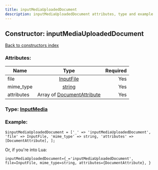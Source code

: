 ```yaml
---
title: inputMediaUploadedDocument
description: inputMediaUploadedDocument attributes, type and example
---
```

## Constructor: inputMediaUploadedDocument  
[Back to constructors index](index.md)



### Attributes:

| Name     |    Type       | Required |
|----------|:-------------:|---------:|
|file|[InputFile](../types/InputFile.md) | Yes|
|mime\_type|[string](../types/string.md) | Yes|
|attributes|Array of [DocumentAttribute](../types/DocumentAttribute.md) | Yes|



### Type: [InputMedia](../types/InputMedia.md)


### Example:

```
$inputMediaUploadedDocument = ['_' => 'inputMediaUploadedDocument', 'file' => InputFile, 'mime_type' => string, 'attributes' => [DocumentAttribute], ];
```  

Or, if you're into Lua:  


```
inputMediaUploadedDocument={_='inputMediaUploadedDocument', file=InputFile, mime_type=string, attributes={DocumentAttribute}, }

```



